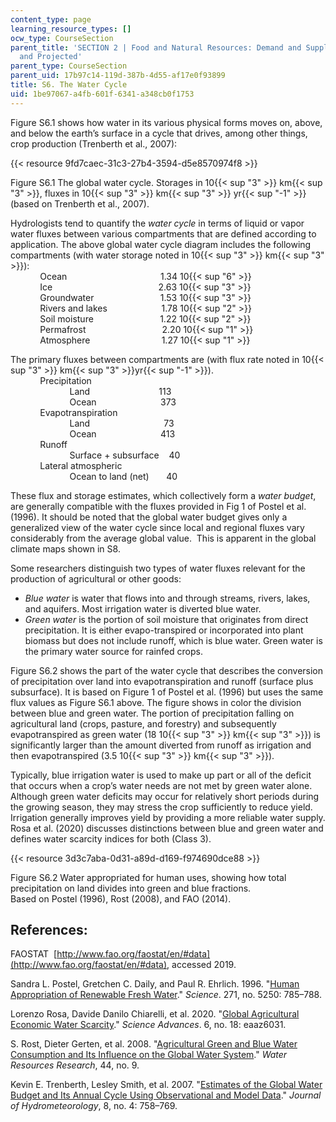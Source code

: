 ```yaml
---
content_type: page
learning_resource_types: []
ocw_type: CourseSection
parent_title: 'SECTION 2 | Food and Natural Resources: Demand and Supply, Current
  and Projected'
parent_type: CourseSection
parent_uid: 17b97c14-119d-387b-4d55-af17e0f93899
title: S6. The Water Cycle
uid: 1be97067-a4fb-601f-6341-a348cb0f1753
---
```


Figure S6.1 shows how water in its various physical forms moves on, above, and below the earth’s surface in a cycle that drives, among other things, crop production (Trenberth et al., 2007):

{{< resource 9fd7caec-31c3-27b4-3594-d5e8570974f8 >}}

Figure S6.1 The global water cycle. Storages in 10{{< sup "3" >}} km{{< sup "3" >}}, fluxes in 10{{< sup "3" >}} km{{< sup "3" >}} yr{{< sup "\-1" >}} (based on Trenberth et al., 2007).

Hydrologists tend to quantify the _water cycle_ in terms of liquid or vapor water fluxes between various compartments that are defined according to application. The above global water cycle diagram includes the following compartments (with water storage noted in 10{{< sup "3" >}} km{{< sup "3" >}}):  
            Ocean                                      1.34 10{{< sup "6" >}}  
            Ice                                           2.63 10{{< sup "3" >}}  
            Groundwater                           1.53 10{{< sup "3" >}}  
            Rivers and lakes                      1.78 10{{< sup "2" >}}  
            Soil moisture                           1.22 10{{< sup "2" >}}  
            Permafrost                               2.20 10{{< sup "1" >}}  
            Atmosphere                             1.27 10{{< sup "1" >}}

The primary fluxes between compartments are (with flux rate noted in 10{{< sup "3" >}} km{{< sup "3" >}}yr{{< sup "\-1" >}}).  
            Precipitation  
                        Land                            113  
                        Ocean                          373  
            Evapotranspiration  
                        Land                              73  
                        Ocean                          413  
            Runoff  
                        Surface + subsurface    40  
            Lateral atmospheric  
                        Ocean to land (net)       40

These flux and storage estimates, which collectively form a _water budget_,  are generally compatible with the fluxes provided in Fig 1 of Postel et al. (1996). It should be noted that the global water budget gives only a generalized view of the water cycle since local and regional fluxes vary considerably from the average global value.  This is apparent in the global climate maps shown in S8.

Some researchers distinguish two types of water fluxes relevant for the production of agricultural or other goods:

*   _Blue water_ is water that flows into and through streams, rivers, lakes, and aquifers. Most irrigation water is diverted blue water.
*   _Green water_ is the portion of soil moisture that originates from direct precipitation. It is either evapo-transpired or incorporated into plant biomass but does not include runoff, which is blue water. Green water is the primary water source for rainfed crops.

Figure S6.2 shows the part of the water cycle that describes the conversion of precipitation over land into evapotranspiration and runoff (surface plus subsurface). It is based on Figure 1 of Postel et al. (1996) but uses the same flux values as Figure S6.1 above. The figure shows in color the division between blue and green water. The portion of precipitation falling on agricultural land (crops, pasture, and forestry) and subsequently evapotranspired as green water (18 10{{< sup "3" >}} km{{< sup "3" >}}) is significantly larger than the amount diverted from runoff as irrigation and then evapotranspired (3.5 10{{< sup "3" >}} km{{< sup "3" >}}).

Typically, blue irrigation water is used to make up part or all of the deficit that occurs when a crop’s water needs are not met by green water alone. Although green water deficits may occur for relatively short periods during the growing season, they may stress the crop sufficiently to reduce yield. Irrigation generally improves yield by providing a more reliable water supply. Rosa et al. (2020) discusses distinctions between blue and green water and defines water scarcity indices for both (Class 3).

{{< resource 3d3c7aba-0d31-a89d-d169-f974690dce88 >}}

Figure S6.2 Water appropriated for human uses, showing how total precipitation on land divides into green and blue fractions.  
Based on Postel (1996), Rost (2008), and FAO (2014).

References:
-----------

FAOSTAT  [http://www.fao.org/faostat/en/#data](http://www.fao.org/faostat/en/#data), accessed 2019.

Sandra L. Postel, Gretchen C. Daily, and Paul R. Ehrlich. 1996. "[Human Appropriation of Renewable Fresh Water](https://science.sciencemag.org/content/271/5250/785)." _Science_. 271, no. 5250: 785–788.

Lorenzo Rosa, Davide Danilo Chiarelli, et al. 2020. "[Global Agricultural Economic Water Scarcity](https://advances.sciencemag.org/content/6/18/eaaz6031)." _Science Advances_. 6, no. 18: eaaz6031.

S. Rost, Dieter Gerten, et al. 2008. "[Agricultural Green and Blue Water Consumption and Its Influence on the Global Water System](https://www.semanticscholar.org/paper/Agricultural-green-and-blue-water-consumption-and-Rost-Gerten/2a4f0a766813cb6a6640931554d5e5da0da93919)." _Water Resources Research_, 44, no. 9.

Kevin E. Trenberth, Lesley Smith, et al. 2007. "[Estimates of the Global Water Budget and Its Annual Cycle Using Observational and Model Data](https://journals.ametsoc.org/jhm/article/8/4/758/69000/Estimates-of-the-Global-Water-Budget-and-Its)." _Journal of Hydrometeorology_, 8, no. 4: 758–769.